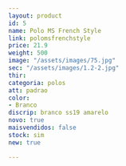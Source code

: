 ```yaml
---
layout: product
id: 5
name: Polo MS French Style
link: polomsfrenchstyle
price: 21.9
weight: 500
image: "/assets/images/75.jpg"
sec: "/assets/images/1.2-2.jpg"
thir: 
categoria: polos
att: padrao
color:
- Branco
discrip: branco ss19 amarelo
novo: true
maisvendidos: false
stock: sim
new: true

---
```

